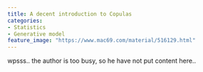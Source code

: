```yaml
---
title: A decent introduction to Copulas 
categories:
- Statistics
- Generative model
feature_image: "https://www.mac69.com/material/516129.html"
---
```


wpsss.. the author is too busy, so he have not put content here..